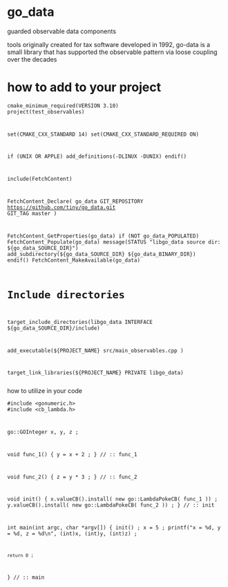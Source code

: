 # go_data
guarded observable data components

tools originally created for tax software developed in 1992, go-data is a small library that has supported the observable pattern via loose coupling over the decades

# how to add to your project
<code><pre>cmake_minimum_required(VERSION 3.10)
project(test_observables)

set(CMAKE_CXX_STANDARD 14)
set(CMAKE_CXX_STANDARD_REQUIRED ON)

if (UNIX OR APPLE)
    add_definitions(-DLINUX -DUNIX)
endif() 

include(FetchContent)

FetchContent_Declare(
    go_data
    GIT_REPOSITORY  https://github.com/tiny/go_data.git
    GIT_TAG         master
)

FetchContent_GetProperties(go_data)
if (NOT go_data_POPULATED)
    FetchContent_Populate(go_data)
    message(STATUS "libgo_data source dir: ${go_data_SOURCE_DIR}")
    add_subdirectory(${go_data_SOURCE_DIR} ${go_data_BINARY_DIR})
endif() 
FetchContent_MakeAvailable(go_data)

# Include directories
target_include_directories(libgo_data INTERFACE ${go_data_SOURCE_DIR}/include)

add_executable(${PROJECT_NAME} 
    src/main_observables.cpp
)

target_link_libraries(${PROJECT_NAME} PRIVATE libgo_data)
</pre></code>

how to utilize in your code
<code><pre>#include <gonumeric.h>
#include <cb_lambda.h>

go::GOInteger x, y, z ;

void func_1()
{
    y = x + 2 ;
} // :: func_1

void func_2()
{
    z = y * 3 ;
} // :: func_2

void init()
{
    x.valueCB().install( new go::LambdaPokeCB( func_1 )) ;
    y.valueCB().install( new go::LambdaPokeCB( func_2 )) ;
} // :: init

int main(int argc, char *argv[])
{
    init() ;
    x = 5 ;
    printf("x = %d, y = %d, z = %d\n", (int)x, (int)y, (int)z) ;

    return 0 ;
} // :: main
</pre></code>